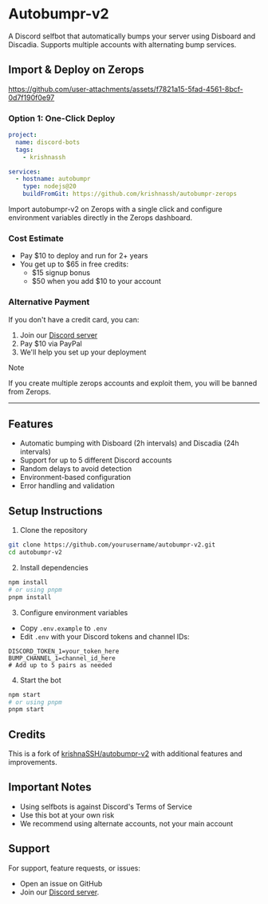 # Autobumpr-v2

A Discord selfbot that automatically bumps your server using Disboard and Discadia. Supports multiple accounts with alternating bump services.

## Import & Deploy on Zerops


https://github.com/user-attachments/assets/f7821a15-5fad-4561-8bcf-0d7f190f0e97


### Option 1: One-Click Deploy
```yaml
project:
  name: discord-bots
  tags:
    - krishnassh

services:
  - hostname: autobumpr
    type: nodejs@20
    buildFromGit: https://github.com/krishnassh/autobumpr-zerops
```

Import autobumpr-v2 on Zerops with a single click and configure environment variables directly in the Zerops dashboard.

### Cost Estimate
- Pay $10 to deploy and run for 2+ years
- You get up to $65 in free credits:
  - $15 signup bonus
  - $50 when you add $10 to your account

### Alternative Payment
If you don't have a credit card, you can:
1. Join our [Discord server](https://discord.gg/FC45ymTanp)
2. Pay $10 via PayPal
3. We'll help you set up your deployment


> [!NOTE]
> If you create multiple zerops accounts and exploit them, you will be banned from Zerops.


------

## Features

- Automatic bumping with Disboard (2h intervals) and Discadia (24h intervals)
- Support for up to 5 different Discord accounts
- Random delays to avoid detection
- Environment-based configuration
- Error handling and validation

## Setup Instructions

1. Clone the repository
```bash
git clone https://github.com/yourusername/autobumpr-v2.git
cd autobumpr-v2
```

2. Install dependencies
```bash
npm install
# or using pnpm
pnpm install
```

3. Configure environment variables
- Copy `.env.example` to `.env`
- Edit `.env` with your Discord tokens and channel IDs:
```env
DISCORD_TOKEN_1=your_token_here
BUMP_CHANNEL_1=channel_id_here
# Add up to 5 pairs as needed
```

4. Start the bot
```bash
npm start
# or using pnpm
pnpm start
```

## Credits

This is a fork of [krishnaSSH/autobumpr-v2](https://github.com/krishnaSSH/autobumpr-v2) with additional features and improvements.

## Important Notes

- Using selfbots is against Discord's Terms of Service
- Use this bot at your own risk
- We recommend using alternate accounts, not your main account

## Support

For support, feature requests, or issues:
- Open an issue on GitHub
- Join our [Discord server](https://discord.gg/FC45ymTanp).
